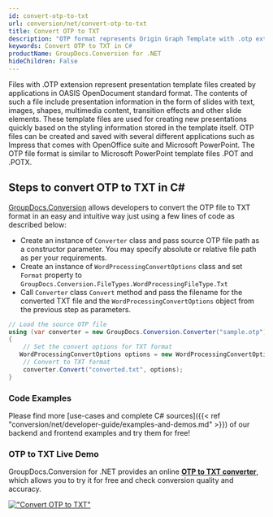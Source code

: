 ```yaml
---
id: convert-otp-to-txt
url: conversion/net/convert-otp-to-txt
title: Convert OTP to TXT
description: "OTP format represents Origin Graph Template with .otp extension. Learn how to convert OTP to TXT file programmatically in C# language using GroupDocs.Conversion for .NET library."
keywords: Convert OTP to TXT in C#
productName: GroupDocs.Conversion for .NET
hideChildren: False
---
```


Files with .OTP extension represent presentation template files created by applications in OASIS OpenDocument standard format. The contents of such a file include presentation information in the form of slides with text, images, shapes, multimedia content, transition effects and other slide elements. These template files are used for creating new presentations quickly based on the styling information stored in the template itself. OTP files can be created and saved with several different applications such as Impress that comes with OpenOffice suite and Microsoft PowerPoint. The OTP file format is similar to Microsoft PowerPoint template files .POT and .POTX.

## Steps to convert OTP to TXT in C#

[GroupDocs.Conversion](https://products.groupdocs.com/conversion/net) allows developers to convert the OTP file to TXT format in an easy and intuitive way just using a few lines of code as described below:

* Create an instance of `Converter` class and pass source OTP file path as a constructor parameter. You may specify absolute or relative file path as per your requirements. 
* Create an instance of `WordProcessingConvertOptions` class and set `Format` property to `GroupDocs.Conversion.FileTypes.WordProcessingFileType.Txt`
* Call `Converter` class `Convert` method and pass the filename for the converted TXT file and the `WordProcessingConvertOptions` object from the previous step as parameters.

```csharp
// Load the source OTP file
using (var converter = new GroupDocs.Conversion.Converter("sample.otp"))
{
    // Set the convert options for TXT format
   WordProcessingConvertOptions options = new WordProcessingConvertOptions { Format = GroupDocs.Conversion.FileTypes.WordProcessingFileType.Txt };
    // Convert to TXT format
    converter.Convert("converted.txt", options);
}
```

### Code Examples

Please find more [use-cases and complete C# sources]({{< ref "conversion/net/developer-guide/examples-and-demos.md" >}}) of our backend and frontend examples and try them for free!

### OTP to TXT Live Demo

GroupDocs.Conversion for .NET provides an online [**OTP to TXT converter**](https://products.groupdocs.app/conversion/otp-to-txt), which allows you to try it for free and check conversion quality and accuracy.

[!["Convert OTP to TXT"](conversion/net/images/convert-to-txt/convert-otp-to-txt.png)](https://products.groupdocs.app/conversion/otp-to-txt)